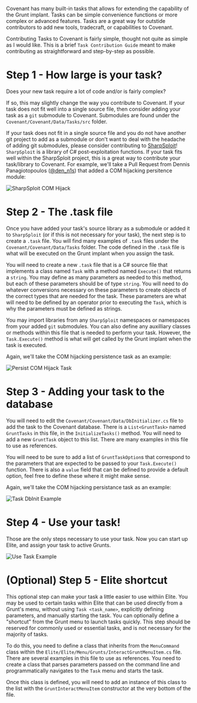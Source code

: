 Covenant has many built-in tasks that allows for extending the capability of the Grunt implant. Tasks can be simple convenience functions or more complex or advanced features. Tasks are a great way for outstide contributors to add new tools, tradecraft, or capabilities to Covenant.

Contributing Tasks to Covenant is fairly simple, thought not quite as simple as I would like. This is a brief `Task Contribution Guide` meant to make contributing as straightforward and step-by-step as possible.

# Step 1 - How large is your task?

Does your new task require a lot of code and/or is fairly complex?

If so, this may slightly change the way you contribute to Covenant. If your task does not fit well into a single source file, then consider adding your task as a `git` submodule to Covenant. Submodules are found under the `Covenant/Covenant/Data/Tasks/src` folder.

If your task does not fit in a single source file and you do not have another git project to add as a submodule or don't want to deal with the headache of adding git submodules, please consider contributing to [SharpSploit](https://github.com/cobbr/SharpSploit)! `SharpSploit` is a library of C# post-exploitation functions. If your task fits well within the SharpSploit project, this is a great way to contribute your task/library to Covenant. For example, we'll take a Pull Request from Dennis Panagiotopoulos ([@den_n1s](https://twitter.com/den_n1s)) that added a COM hijacking persitence module:

![SharpSploit COM Hijack](https://github.com/cobbr/Covenant/wiki/images/sharpsploit-pull-request.png)

# Step 2 - The .task file

Once you have added your task's source library as a submodule or added it to `SharpSploit` (or if this is not necessary for your task), the next step is to create a `.task` file. You will find many examples of `.task` files under the `Covenant/Covenant/Data/Tasks` folder. The code defined in the `.task` file is what will be executed on the Grunt implant when you assign the task.

You will need to create a new `.task` file that is a C# source file that implements a class named `Task` with a method named `Execute()` that returns a `string`. You may define as many parameters as needed to this method, but each of these parameters should be of type `string`. You will need to do whatever conversions necessary on these parameters to create objects of the correct types that are needed for the task. These parameters are what will need to be defined by an operator prior to executing the `Task`, which is why the parameters must be defined as strings.

You may import libraries from any `SharpSploit` namespaces or namespaces from your added `git` submodules. You can also define any auxilliary classes or methods within this file that is needed to perform your task. However, the `Task.Execute()` method is what will get called by the Grunt implant when the task is executed.

Again, we'll take the COM hijacking persistence task as an example:

![Persist COM Hijack Task](https://github.com/cobbr/Covenant/wiki/images/persist-com-hijack-task.png)

# Step 3 - Adding your task to the database

You will need to edit the `Covenant/Covenant/Data/DbInitializer.cs` file to add the task to the Covenant database. There is a `List<GruntTask>` named `GruntTasks` in this file, in the `InitializeTasks()` method. You will need to add a new `GruntTask` object to this list. There are many examples in this file to use as references.

You will need to be sure to add a list of `GruntTaskOption`s that correspond to the parameters that are expected to be passed to your `Task.Execute()` function. There is also a `value` field that can be defined to provide a default option, feel free to define these where it might make sense.

Again, we'll take the COM hijacking persistance task as an example:

![Task DbInit Example](https://github.com/cobbr/Covenant/wiki/images/task-dbinit-example.png)

# Step 4 - Use your task!

Those are the only steps necessary to use your task. Now you can start up Elite, and assign your task to active Grunts.

![Use Task Example](https://github.com/cobbr/Covenant/wiki/images/use-task-example.png)

# (Optional) Step 5 - Elite shortcut

This optional step can make your task a little easier to use withiin Elite. You may be used to certain tasks within Elite that can be used directly from a Grunt's menu, without using `Task <task_name>`, explicitly defining parameters, and manually starting the task. You can optionally define a "shortcut" from the Grunt menu to launch tasks quickly. This step should be reserved for commonly used or essential tasks, and is not necessary for the majority of tasks.

To do this, you need to define a class that inherits from the `MenuCommand` class within the `Elite/Elite/Menu/Grunts/InteractGruntMenuItem.cs` file. There are several examples in this file to use as references. You need to create a class that parses parameters passed on the command line and programmatically navigates to the `Task` menu and starts the task.

Once this class is defined, you will need to add an instance of this class to the list with the `GruntInteractMenuItem` constructor at the very bottom of the file.